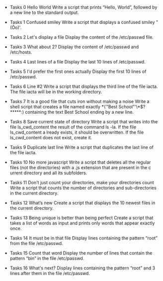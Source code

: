 - Tasks 0
   Hello World 
   Write a script that prints “Hello, World”, followed by a new line to the standard output.

- Tasks 1
  Confused smiley
  Write a script that displays a confused smiley "(Ôo)'.

- Tasks 2
  Let's display a file
  Display the content of the /etc/passwd file.

- Tasks 3
  What about 2?
  Display the content of /etc/passwd and /etc/hosts.

- Tasks 4
  Last lines of a file
  Display the last 10 lines of /etc/passwd.

- Tasks 5
  I'd prefer the first ones actually
  Display the first 10 lines of /etc/passwd.

- Tasks 6
  Line #2
  Write a script that displays the third line of the file iacta.
  The file iacta will be in the working directory.

- Tasks 7
  It is a good file that cuts iron without making a noise
  Write a shell script that creates a file named exactly \*\\'"Best School"\'\\*$\?\*\*\*\*\*:) containing the text Best  School ending by a new line.

- Tasks 8
  Save current state of directory
  Write a script that writes into the file ls_cwd_content the result of the command ls -la. If the file ls_cwd_content a  lready exists, it should be overwritten. If the file ls_cwd_content does not exist, create it.

- Tasks 9
  Duplicate last line
  Write a script that duplicates the last line of the file iacta.

- Tasks 10
  No more javascript
  Write a script that deletes all the regular files (not the directories) with a .js extension that are present in the c  urrent directory and all its subfolders.

- Tasks 11
  Don't just count your directories, make your directories count
  Write a script that counts the number of directories and sub-directories in the current directory.

- Tasks 12
  What’s new
  Create a script that displays the 10 newest files in the current directory.

- Tasks 13
   Being unique is better than being perfect
   Create a script that takes a list of words as input and prints only words that appear exactly once.

- Tasks 14 
  It must be in that file
  Display lines containing the pattern “root” from the file /etc/passwd.

- Tasks 15 
  Count that word
  Display the number of lines that contain the pattern “bin” in the file /etc/passwd.

- Tasks 16
  What's next?
  Display lines containing the pattern “root” and 3 lines after them in the file /etc/passwd.
